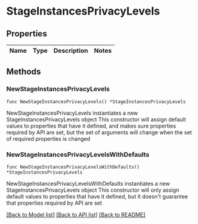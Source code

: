 # StageInstancesPrivacyLevels

## Properties

Name | Type | Description | Notes
------------ | ------------- | ------------- | -------------

## Methods

### NewStageInstancesPrivacyLevels

`func NewStageInstancesPrivacyLevels() *StageInstancesPrivacyLevels`

NewStageInstancesPrivacyLevels instantiates a new StageInstancesPrivacyLevels object
This constructor will assign default values to properties that have it defined,
and makes sure properties required by API are set, but the set of arguments
will change when the set of required properties is changed

### NewStageInstancesPrivacyLevelsWithDefaults

`func NewStageInstancesPrivacyLevelsWithDefaults() *StageInstancesPrivacyLevels`

NewStageInstancesPrivacyLevelsWithDefaults instantiates a new StageInstancesPrivacyLevels object
This constructor will only assign default values to properties that have it defined,
but it doesn't guarantee that properties required by API are set


[[Back to Model list]](../README.md#documentation-for-models) [[Back to API list]](../README.md#documentation-for-api-endpoints) [[Back to README]](../README.md)


